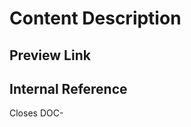 # Content Description
<!-- Brief overview of changes (1-2 sentences) -->

## Preview Link 
<!-- The preview link from Netlify needs `/docs` appended after it.
If you want the preview link to be available in the Linear issue, you must include the word `preview` in the markdown link name [Document Preview](https://netlify.preview/docs/xxxx). -->

## Internal Reference
<!--Add the Github or Linear ticket reference-->
Closes DOC-


